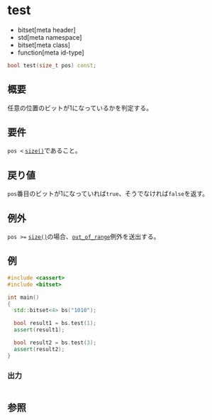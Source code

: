 # test
* bitset[meta header]
* std[meta namespace]
* bitset[meta class]
* function[meta id-type]

```cpp
bool test(size_t pos) const;
```

## 概要
任意の位置のビットが1になっているかを判定する。


## 要件
`pos <` [`size()`](size.md)であること。


## 戻り値
`pos`番目のビットが1になっていれば`true`、そうでなければ`false`を返す。


## 例外
`pos >=` [`size()`](size.md)の場合、[`out_of_range`](/reference/stdexcept.md)例外を送出する。


## 例
```cpp example
#include <cassert>
#include <bitset>

int main()
{
  std::bitset<4> bs("1010");

  bool result1 = bs.test(1);
  assert(result1);

  bool result2 = bs.test(3);
  assert(result2);
}
```

### 出力
```
```

## 参照

